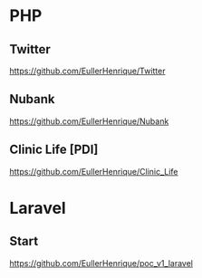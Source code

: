 # PHP

## Twitter

https://github.com/EullerHenrique/Twitter

## Nubank 

https://github.com/EullerHenrique/Nubank

## Clinic Life [PDI]

https://github.com/EullerHenrique/Clinic_Life

# Laravel

## Start

https://github.com/EullerHenrique/poc_v1_laravel
